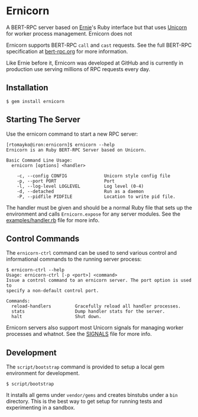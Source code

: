 Ernicorn
========

A BERT-RPC server based on [Ernie](https://github.com/mojombo/ernie)'s Ruby
interface but that uses [Unicorn](http://unicorn.bogomips.org/) for worker
process management. Ernicorn does not

Ernicorn supports BERT-RPC `call` and `cast` requests. See the full BERT-RPC
specification at [bert-rpc.org](http://bert-rpc.org) for more information.

Like Ernie before it, Ernicorn was developed at GitHub and is currently in
production use serving millions of RPC requests every day.

Installation
------------

    $ gem install ernicorn

Starting The Server
-------------------

Use the ernicorn command to start a new RPC server:

    [rtomayko@iron:ernicorn]$ ernicorn --help
    Ernicorn is an Ruby BERT-RPC Server based on Unicorn.

    Basic Command Line Usage:
      ernicorn [options] <handler>

        -c, --config CONFIG              Unicorn style config file
        -p, --port PORT                  Port
        -l, --log-level LOGLEVEL         Log level (0-4)
        -d, --detached                   Run as a daemon
        -P, --pidfile PIDFILE            Location to write pid file.

The handler must be given and should be a normal Ruby file that sets up the
environment and calls `Ernicorn.expose` for any server modules. See the
[examples/handler.rb][h] file for more info.

[h]: https://github.com/github/ernicorn/blob/master/examples/handler.rb

Control Commands
----------------

The `ernicorn-ctrl` command can be used to send various control and
informational commands to the running server process:

    $ ernicorn-ctrl --help
    Usage: ernicorn-ctrl [-p <port>] <command>
    Issue a control command to an ernicorn server. The port option is used to
    specify a non-default control port.

    Commands:
      reload-handlers         Gracefully reload all handler processes.
      stats                   Dump handler stats for the server.
      halt                    Shut down.

Ernicorn servers also support most Unicorn signals for managing worker processes
and whatnot. See the [SIGNALS](http://unicorn.bogomips.org/SIGNALS.html) file
for more info.

Development
-----------

The `script/bootstrap` command is provided to setup a local gem environment for
development.

    $ script/bootstrap

It installs all gems under `vendor/gems` and creates binstubs under a `bin`
directory. This is the best way to get setup for running tests and experimenting
in a sandbox.
